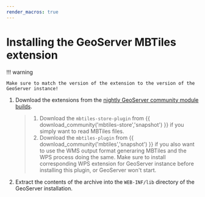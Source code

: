 ```yaml
---
render_macros: true
---
```


# Installing the GeoServer MBTiles extension

!!! warning

    Make sure to match the version of the extension to the version of the GeoServer instance!

1.  Download the extensions from the [nightly GeoServer community module builds](https://build.geoserver.org/geoserver/main/community-latest/).

    > 1.  Download the `mbtiles-store-plugin` from {{ download_community('mbtiles-store','snapshot') }} if you simply want to read MBTiles files.
    > 2.  Download the `mbtiles-plugin` from {{ download_community('mbtiles','snapshot') }} if you also want to use the WMS output format generaring MBTiles and the WPS process doing the same. Make sure to install corresponding WPS extension for GeoServer instance before installing this plugin, or GeoServer won't start.

2.  Extract the contents of the archive into the `WEB-INF/lib` directory of the GeoServer installation.
